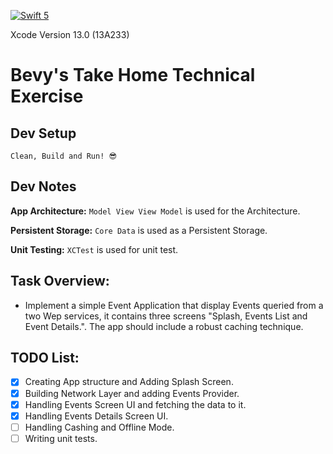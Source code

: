 [![Swift 5](https://img.shields.io/badge/Swift-5-green.svg?style=flat)](https://swift.org/)

Xcode Version 13.0 (13A233) 

# Bevy's Take Home Technical Exercise

## Dev Setup
`Clean, Build and Run! 😎`

## Dev Notes ##
**App Architecture:** `Model View View Model` is used for the Architecture.

**Persistent Storage:** `Core Data` is used as a Persistent Storage.

**Unit Testing:** `XCTest` is used for unit test.

## Task Overview:
- Implement a simple Event Application that display Events queried from a two Wep services, it contains three screens "Splash, Events List and Event Details.". The app should include a robust caching technique.

## TODO List:
- [x] Creating App structure and Adding Splash Screen.
- [x] Building Network Layer and adding Events Provider.
- [x] Handling Events Screen UI and fetching the data to it.
- [x] Handling Events Details Screen UI.
- [ ] Handling Cashing and Offline Mode.
- [ ] Writing unit tests.

